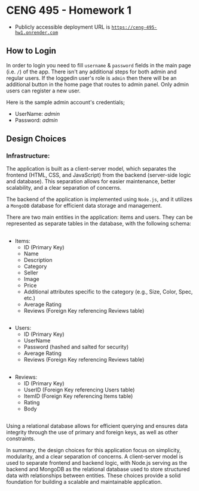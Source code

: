 # CENG 495 - Homework 1

- Publicly accessible deployment URL is [`https://ceng-495-hw1.onrender.com`](https://ceng-495-hw1.onrender.com)

## How to Login
In order to login you need to fill `username` & `password` fields in the main page (i.e. `/`) of the app. There isn't any additional steps for both admin and regular users. If the loggedin user's role is `admin` then there will be an additional button in the home page that routes to admin panel. Only admin users can register a new user. 

Here is the sample admin account's credentials;
- UserName: _admin_
- Password: _admin_

## Design Choices

### Infrastructure:
The application is built as a client-server model, which separates the frontend (HTML, CSS, and JavaScript) from the backend (server-side logic and database). This separation allows for easier maintenance, better scalability, and a clear separation of concerns.

The backend of the application is implemented using `Node.js`, and it utilizes a `MongoDB` database for efficient data storage and management.

There are two main entities in the application: items and users. They can be represented as separate tables in the database, with the following schema:
##
- Items:
  - ID (Primary Key)
  - Name
  - Description
  - Category
  - Seller
  - Image
  - Price
  - Additional attributes specific to the category (e.g., Size, Color, Spec, etc.)
  - Average Rating
  - Reviews (Foreign Key referencing Reviews table)
##
- Users:
  - ID (Primary Key)
  - UserName
  - Password (hashed and salted for security)
  - Average Rating
  - Reviews (Foreign Key referencing Reviews table)
##
- Reviews:
  - ID (Primary Key)
  - UserID (Foreign Key referencing Users table)
  - ItemID (Foreign Key referencing Items table)
  - Rating
  - Body
##
Using a relational database allows for efficient querying and ensures data integrity through the use of primary and foreign keys, as well as other constraints.

In summary, the design choices for this application focus on simplicity, modularity, and a clear separation of concerns. A client-server model is used to separate frontend and backend logic, with Node.js serving as the backend and MongoDB as the relational database used to store structured data with relationships between entities. These choices provide a solid foundation for building a scalable and maintainable application.
